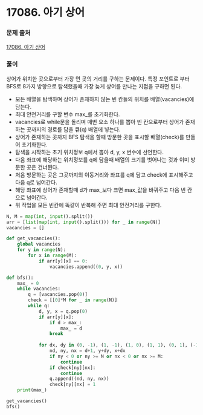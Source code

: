 # 17086. 아기 상어

### 문제 출처
[17086. 아기 상어](https://www.acmicpc.net/problem/17086)

### 풀이
상어가 위치한 곳으로부터 가장 먼 곳의 거리를 구하는 문제이다. 특정 포인트로 부터 BFS로 8가지 방향으로 탐색했을때 가장 늦게 상어를 만나는 지점을 구하면 된다.
- 모든 배열을 탐색하며 상어가 존재하지 않는 빈 칸들의 위치를 배열(vacancies)에 담는다.
- 최대 안전거리를 구할 변수 max_를 초기화한다.
- vacancies로 while문을 돌리며 매번 요소 하나를 뽑아 빈 칸으로부터 상어가 존재하는 곳까지의 경로를 담을 큐(q) 배열에 넣는다.
- 상어가 존재하는 곳까지 BFS 탐색을 할때 방문한 곳을 표시할 배열(check)를 만들어 초기화한다.
- 탐색을 시작하는 초기 위치정보 q에서 뽑아 d, y, x 변수에 선언한다.
- 다음 좌표에 해당하는 위치정보를 q에 담을때 배열의 크기를 벗어나는 것과 이미 방문한 곳은 건너뛴다.
- 처음 방문하는 곳은 그곳까지의 이동거리와 좌표를 q에 담고 check에 표시해주고 다음 q로 넘어간다.
- 해당 좌표에 상어가 존재할때 d가 max_보다 크면 max_값을 바꿔주고 다음 빈 칸으로 넘어간다.
- 위 작업을 모든 빈칸에 똑같이 반복해 주면 최대 안전거리를 구한다.


```python
N, M = map(int, input().split())
arr = [list(map(int, input().split())) for _ in range(N)]
vacancies = []

def get_vacancies():
    global vacancies
    for y in range(N):
        for x in range(M):
            if arr[y][x] == 0:
                vacancies.append((0, y, x))

def bfs():
    max_ = 0
    while vacancies:
        q = [vacancies.pop(0)]
        check = [[0]*M for _ in range(N)]
        while q:
            d, y, x = q.pop(0)
            if arr[y][x]:
                if d > max_:
                    max_ = d
                break
            
            for dx, dy in (0, -1), (1, -1), (1, 0), (1, 1), (0, 1), (-1, 1), (-1, 0), (-1, -1):
                nd, ny, nx = d+1, y+dy, x+dx
                if ny < 0 or ny >= N or nx < 0 or nx >= M:
                    continue
                if check[ny][nx]:
                    continue
                q.append((nd, ny, nx))
                check[ny][nx] = 1
    print(max_)

get_vacancies()
bfs()
```